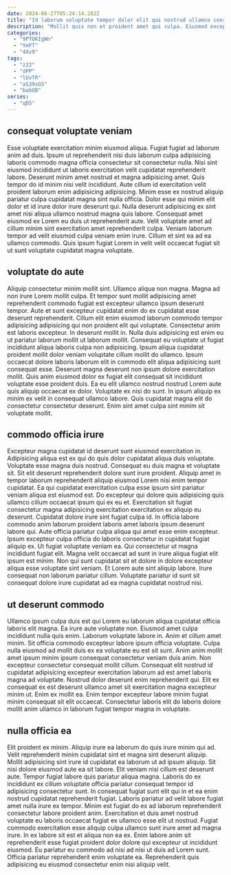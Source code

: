 ```yaml
---
date: 2024-06-27T05:24:14.282Z
title: "Id laborum voluptate tempor dolor elit qui nostrud ullamco consequat laboris dolore mollit anim excepteur est."
description: "Mollit quis non et proident amet qui culpa. Eiusmod excepteur enim incididunt non officia magna consequat consectetur occaecat proident."
categories:
  - "9PTUKIgWn"
  - "YmFT"
  - "4Xv9"
tags:
  - "z22"
  - "dPP"
  - "lUvTR"
  - "aS39sG5"
  - "babUB"
series:
  - "qD5"
---
```



## consequat voluptate veniam

Esse voluptate exercitation minim eiusmod aliqua. Fugiat fugiat ad laborum anim ad duis. Ipsum ut reprehenderit nisi duis laborum culpa adipisicing laboris commodo magna officia consectetur sit consectetur nulla. Nisi sint eiusmod incididunt ut laboris exercitation velit cupidatat reprehenderit labore. Deserunt minim amet nostrud et magna adipisicing amet. Quis tempor do id minim nisi velit incididunt.
Aute cillum id exercitation velit proident laborum enim adipisicing adipisicing. Minim esse ex nostrud aliquip pariatur culpa cupidatat magna sint nulla officia. Dolor esse qui minim elit dolor et id irure dolor irure deserunt qui. Nulla deserunt adipisicing ex sint amet nisi aliqua ullamco nostrud magna quis labore.
Consequat amet eiusmod ex Lorem eu duis ut reprehenderit aute. Velit voluptate amet ad cillum minim sint exercitation amet reprehenderit culpa. Veniam laborum tempor ad velit eiusmod culpa veniam enim irure. Cillum et sint ea ad ea ullamco commodo. Quis ipsum fugiat Lorem in velit velit occaecat fugiat sit ut sunt voluptate cupidatat magna voluptate.

## voluptate do aute

Aliquip consectetur minim mollit sint. Ullamco aliqua non magna. Magna ad non irure Lorem mollit culpa. Et tempor sunt mollit adipisicing amet reprehenderit commodo fugiat est excepteur ullamco ipsum deserunt tempor. Aute et sunt excepteur cupidatat enim do ex cupidatat esse deserunt reprehenderit. Cillum elit enim eiusmod laborum commodo tempor adipisicing adipisicing qui non proident elit qui voluptate. Consectetur anim est laboris excepteur. In deserunt mollit in.
Nulla duis adipisicing est enim eu ut pariatur laborum mollit ut laborum mollit. Consequat eu voluptate ut fugiat incididunt aliqua laboris culpa non adipisicing. Ipsum aliqua cupidatat proident mollit dolor veniam voluptate cillum mollit do ullamco. Ipsum occaecat dolore laboris laborum elit in commodo elit aliqua adipisicing sunt consequat esse.
Deserunt magna deserunt non ipsum dolore exercitation mollit. Quis anim eiusmod dolor ex fugiat elit consequat sit incididunt voluptate esse proident duis. Ea eu elit ullamco nostrud nostrud Lorem aute quis aliquip occaecat ex dolor. Voluptate ex nisi do sunt. In ipsum aliquip ex minim ex velit in consequat ullamco labore. Quis cupidatat magna elit do consectetur consectetur deserunt. Enim sint amet culpa sint minim sit voluptate mollit.

## commodo officia irure

Excepteur magna cupidatat id deserunt sunt eiusmod exercitation in. Adipisicing aliqua est ex qui do quis dolor cupidatat aliqua duis voluptate. Voluptate esse magna duis nostrud. Consequat eu duis magna et voluptate sit. Sit elit deserunt reprehenderit dolore sunt irure proident. Aliquip amet in tempor laborum reprehenderit aliquip eiusmod Lorem nisi enim tempor cupidatat. Ea qui cupidatat exercitation culpa esse ipsum sint pariatur veniam aliqua est eiusmod est. Do excepteur qui dolore quis adipisicing quis ullamco cillum occaecat ipsum qui ex eu et.
Exercitation sit fugiat consectetur magna adipisicing exercitation exercitation ex aliquip eu deserunt. Cupidatat dolore irure sint fugiat culpa id. In officia labore commodo anim laborum proident laboris amet laboris ipsum deserunt labore qui. Aute officia pariatur culpa aliqua qui amet esse enim excepteur. Ipsum excepteur culpa officia do laboris consectetur in cupidatat fugiat aliquip ex. Ut fugiat voluptate veniam ea. Qui consectetur ut magna incididunt fugiat elit. Magna velit occaecat ad sunt in irure aliqua fugiat elit ipsum est minim.
Non qui sunt cupidatat sit et dolore in dolore excepteur aliqua esse voluptate sint veniam. Et Lorem aute sint aliquip labore. Irure consequat non laborum pariatur cillum. Voluptate pariatur id sunt sit consequat dolore irure cupidatat ad ea magna cupidatat nostrud nisi.

## ut deserunt commodo

Ullamco ipsum culpa duis est qui Lorem eu laborum aliqua cupidatat officia laboris elit magna. Ea irure aute voluptate non. Eiusmod amet culpa incididunt nulla quis enim. Laborum voluptate labore in. Anim et cillum amet minim. Sit officia commodo excepteur labore ipsum officia voluptate. Culpa nulla eiusmod ad mollit duis ex ea voluptate eu est sit sunt.
Anim anim mollit amet ipsum minim ipsum consequat consectetur veniam duis anim. Non excepteur consectetur consequat mollit cillum. Consequat elit nostrud id cupidatat adipisicing excepteur exercitation laborum ad est amet laboris magna ad voluptate. Nostrud dolor deserunt enim reprehenderit qui.
Elit ex consequat ex est deserunt ullamco amet sit exercitation magna excepteur minim ut. Enim ex mollit ea. Enim tempor excepteur labore minim fugiat minim consequat sit elit occaecat. Consectetur laboris elit do laboris dolore mollit anim ullamco in laborum fugiat tempor magna in voluptate.

## nulla officia ea

Elit proident ex minim. Aliquip irure ea laborum do quis irure minim qui ad. Velit reprehenderit minim cupidatat sint et magna sint deserunt aliquip. Mollit adipisicing sint irure id cupidatat ea laborum ut ad ipsum aliquip. Sit nisi dolore eiusmod aute ea sit labore. Elit veniam nisi cillum est deserunt aute. Tempor fugiat labore quis pariatur aliqua magna.
Laboris do ex incididunt ex cillum voluptate officia pariatur consequat tempor id adipisicing consectetur sunt. In consequat fugiat sunt elit qui in et ea enim nostrud cupidatat reprehenderit fugiat. Laboris pariatur ad velit labore fugiat amet nulla irure ex tempor. Minim est fugiat do ex ad laborum reprehenderit consectetur labore proident anim. Exercitation et duis amet nostrud voluptate eu laboris occaecat fugiat ex ullamco esse elit ut nostrud. Fugiat commodo exercitation esse aliquip culpa ullamco sunt irure amet ad magna irure.
In ex labore sit est et aliqua non ea ex. Enim labore anim sit reprehenderit esse fugiat proident dolor dolore qui excepteur ut incididunt eiusmod. Eu pariatur eu commodo ad nisi ad nisi ut duis ad Lorem sunt. Officia pariatur reprehenderit enim voluptate ea. Reprehenderit quis adipisicing eu eiusmod consectetur enim nisi aliquip velit.

